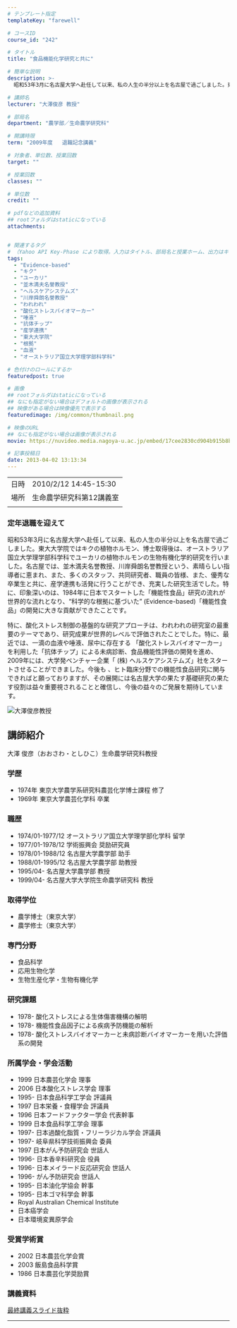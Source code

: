 ```yaml
---
# テンプレート指定
templateKey: "farewell"

# コースID
course_id: "242"

# タイトル
title: "食品機能化学研究と共に"

# 簡単な説明
description: >-
  昭和53年3月に名古屋大学へ赴任して以来、私の人生の半分以上を名古屋で過ごしました。東大大学院ではキクの植物ホルモン、博士取得後は、オーストラリア国立大学理学部科学科でユーカリの植物ホルモンの生物有機化学的研究を行いました。名古屋では、並木満夫名誉教授、川岸舜朗名誉教授という、素晴らしい指導者に恵まれ、また、多くのスタッフ、共同研究者、職員の皆様、また、優秀な卒業生と共に、産学連携も活発に行う ....

# 講師名
lecturer: "大澤俊彦 教授"

# 部局名
department: "農学部／生命農学研究科"

# 開講時限
term: "2009年度	退職記念講義"

# 対象者、単位数、授業回数
target: ""

# 授業回数
classes: ""

# 単位数
credit: ""

# pdfなどの追加資料
## rootフォルダはstaticになっている
attachments:


# 関連するタグ
# （Yahoo API Key-Phase により取得。入力はタイトル、部局名と授業ホーム、出力はキーフレーズ（tags））
tags:
  - "Evidence-based"
  - "キク"
  - "ユーカリ"
  - "並木満夫名誉教授"
  - "ヘルスケアシステムズ"
  - "川岸舜朗名誉教授"
  - "われわれ"
  - "酸化ストレスバイオマーカー"
  - "唾液"
  - "抗体チップ"
  - "産学連携"
  - "東大大学院"
  - "根拠"
  - "血液"
  - "オーストラリア国立大学理学部科学科"

# 色付けのロールにするか
featuredpost: true

# 画像
## rootフォルダはstaticになっている
## なにも指定がない場合はデフォルトの画像が表示される
## 映像がある場合は映像優先で表示する
featuredimage: /img/common/thumbnail.png

# 映像のURL
## なにも指定がない場合は画像が表示される
movie: https://nuvideo.media.nagoya-u.ac.jp/embed/17cee2830cd904b915b8b164a49f99544f6df7c2

# 記事投稿日
date: 2013-04-02 13:13:34
---
```


|   |   |
|---|---|
| 日時 | 2010/2/12  14:45-15:30 |
| 場所 | 生命農学研究科第12講義室 |
|   |   |


### 定年退職を迎えて

昭和53年3月に名古屋大学へ赴任して以来、私の人生の半分以上を名古屋で過ごしました。東大大学院ではキクの植物ホルモン、博士取得後は、オーストラリア国立大学理学部科学科でユーカリの植物ホルモンの生物有機化学的研究を行いました。名古屋では、並木満夫名誉教授、川岸舜朗名誉教授という、素晴らしい指導者に恵まれ、また、多くのスタッフ、共同研究者、職員の皆様、また、優秀な卒業生と共に、産学連携も活発に行うことができ、充実した研究生活でした。特に、印象深いのは、1984年に日本でスタートした「機能性食品」研究の流れが世界的な流れとなり、“科学的な根拠に基づいた” (Evidence-based)「機能性食品」の開発に大きな貢献ができたことです。

特に、酸化ストレス制御の基盤的な研究アプローチは、われわれの研究室の最重要のテーマであり、研究成果が世界的レベルで評価されたことでした。特に、最近では、一滴の血液や唾液、尿中に存在する 「酸化ストレスバイオマーカー」を利用した「抗体チップ」による未病診断、食品機能性評価の開発を進め、2009年には、大学発ベンチャー企業「 (株) ヘルスケアシステムズ」社をスタートさせることができました。今後も 、ヒト臨床分野での機能性食品研究に関与できればと願っておりますが、その展開には名古屋大学の果たす基礎研究の果たす役割は益々重要視されることと確信し、今後の益々のご発展を期待しています。



![大澤俊彦教授](https://ocw.nagoya-u.jp/files/242/s_ohsawa.jpg) 
## 講師紹介

大澤 俊彦（おおさわ・としひこ）生命農学研究科教授

### 学歴

* 1974年 東京大学農学系研究科農芸化学博士課程 修了
* 1969年 東京大学農芸化学科 卒業

### 職歴

* 1974/01-1977/12 オーストラリア国立大学理学部化学科 留学
* 1977/01-1978/12 学術振興会 奨励研究員
* 1978/01-1988/12 名古屋大学農学部 助手
* 1988/01-1995/12 名古屋大学農学部 助教授
* 1995/04- 名古屋大学農学部 教授
* 1999/04- 名古屋大学大学院生命農学研究科 教授

### 取得学位

* 農学博士（東京大学）
* 農学修士（東京大学）

### 専門分野

* 食品科学
* 応用生物化学
* 生物生産化学・生物有機化学

### 研究課題

* 1978- 酸化ストレスによる生体傷害機構の解明
* 1978- 機能性食品因子による疾病予防機能の解析
* 1978- 酸化ストレスバイオマーカーと未病診断バイオマーカーを用いた評価系の開発

### 所属学会・学会活動

* 1999 日本農芸化学会 理事
* 2006 日本酸化ストレス学会 理事
* 1995- 日本食品科学工学会 評議員
* 1997 日本栄養・食糧学会 評議員
* 1996 日本フードファクター学会 代表幹事
* 1999 日本食品科学工学会 理事
* 1997- 日本過酸化脂質・フリーラジカル学会 評議員
* 1997- 岐阜県科学技術振興会 委員
* 1997 日本がん予防研究会 世話人
* 1996- 日本香辛料研究会 役員
* 1996- 日本メイラード反応研究会 世話人
* 1996- がん予防研究会 世話人
* 1995- 日本油化学協会 幹事
* 1995- 日本ゴマ科学会 幹事
* Royal Australian Chemical Institute
* 日本癌学会
* 日本環境変異原学会

### 受賞学術賞

* 2002 日本農芸化学会賞
* 2003 飯島食品科学賞
* 1986 日本農芸化学奨励賞


### 講義資料

[最終講義スライド抜粋](https://ocw.nagoya-u.jp/files/242/s_ohsawa_lec.pdf) 

-----